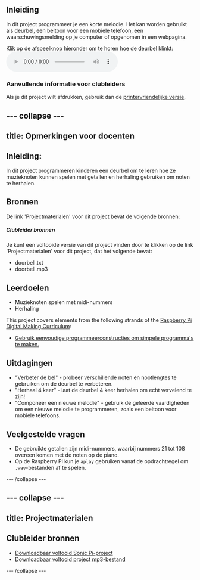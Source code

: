 ## Inleiding

In dit project programmeer je een korte melodie. Het kan worden gebruikt als deurbel, een beltoon voor een mobiele telefoon, een waarschuwingsmelding op je computer of opgenomen in een webpagina.

<div id="audio-preview" class="pdf-hidden">
  Klik op de afspeelknop hieronder om te horen hoe de deurbel klinkt: <audio controls preload> <source src="resources/doorbell.mp3" type="audio/mpeg"> Je browser ondersteunt het element <code>audio</code> niet. </audio>
</div>

### Aanvullende informatie voor clubleiders

Als je dit project wilt afdrukken, gebruik dan de [printervriendelijke versie](https://projects.raspberrypi.org/en/projects/compose-tune/print).

## \--- collapse \---

## title: Opmerkingen voor docenten

## Inleiding:

In dit project programmeren kinderen een deurbel om te leren hoe ze muzieknoten kunnen spelen met getallen en herhaling gebruiken om noten te herhalen.

## Bronnen

De link 'Projectmaterialen' voor dit project bevat de volgende bronnen:

##### Clubleider bronnen

Je kunt een voltooide versie van dit project vinden door te klikken op de link 'Projectmaterialen' voor dit project, dat het volgende bevat:

* doorbell.txt
* doorbell.mp3

## Leerdoelen

* Muzieknoten spelen met midi-nummers
* Herhaling

This project covers elements from the following strands of the [Raspberry Pi Digital Making Curriculum](https://rpf.io/curriculum):

* [Gebruik eenvoudige programmeerconstructies om simpele programma's te maken.](https://www.raspberrypi.org/curriculum/programming/creator)

## Uitdagingen

* "Verbeter de bel" - probeer verschillende noten en nootlengtes te gebruiken om de deurbel te verbeteren.
* "Herhaal 4 keer" - laat de deurbel 4 keer herhalen om echt vervelend te zijn!
* "Componeer een nieuwe melodie" - gebruik de geleerde vaardigheden om een nieuwe melodie te programmeren, zoals een beltoon voor mobiele telefoons.

## Veelgestelde vragen

* De gebruikte getallen zijn midi-nummers, waarbij nummers 21 tot 108 overeen komen met de noten op de piano.
* Op de Raspberry Pi kun je `aplay` gebruiken vanaf de opdrachtregel om `.wav`-bestanden af te spelen.

\--- /collapse \---

## \--- collapse \---

## title: Projectmaterialen

## Clubleider bronnen

* [Downloadbaar voltooid Sonic Pi-project](resources/doorbell.txt)
* [Downloadbaar voltooid project mp3-bestand](resources/doorbell.mp3)

\--- /collapse \---